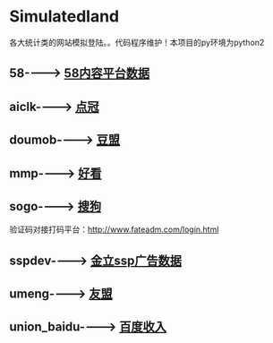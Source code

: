 # Simulatedland
各大统计类的网站模拟登陆。。代码程序维护！本项目的py环境为python2



## 58----> [58内容平台数据](http://passport.58.com/login)


## aiclk----> [点冠](http://union.aiclk.com/#/index/login)


## doumob----> [豆盟](https://www.doumob.com/)

## mmp----> [好看](https://mmp.levect.com/page/login/?redirect=https://mmp.levect.com/)


## sogo----> [搜狗](http://union.sogou.com)
验证码对接打码平台：http://www.fateadm.com/login.html



## sspdev----> [金立ssp广告数据](https://id.gionee.com/)

## umeng----> [友盟](https://passport.umeng.com/login?spm=a211g2.181323.0.0.3cb25574sV8Eww&redirectURL=https%3A%2F%2Fwww.umeng.com%2F)

## union_baidu----> [百度收入](http://union.baidu.com/customerLogin.html?fromu=http%3A%2F%2Funion.baidu.com%2F)

